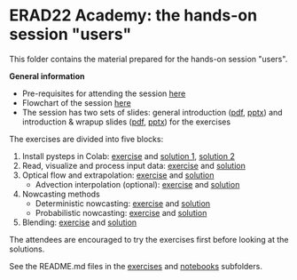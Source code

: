 # ERAD22 Academy: the hands-on session "users"

This folder contains the material prepared for the hands-on session "users".

**General information**

  * Pre-requisites for attending the session [here](https://github.com/pySTEPS/ERAD-nowcasting-course-2022/blob/hands-on-users/hands-on-session-users/prerequisites.md)
  * Flowchart of the session [here](https://github.com/pySTEPS/ERAD-nowcasting-course-2022/blob/main/hands-on-session-users/session_overview.pdf)
  * The session has two sets of slides: general introduction ([pdf](https://github.com/pySTEPS/ERAD-nowcasting-course-2022/tree/main/hands-on-session-users/slides/introduction.pdf), [pptx](https://github.com/pySTEPS/ERAD-nowcasting-course-2022/tree/main/hands-on-session-users/slides/introduction.pptx)) and introduction & wrapup slides ([pdf](https://github.com/pySTEPS/ERAD-nowcasting-course-2022/tree/main/hands-on-session-users/slides/exercises.pdf), [pptx](https://github.com/pySTEPS/ERAD-nowcasting-course-2022/tree/main/hands-on-session-users/slides/exercises.pptx)) for the exercises

The exercises are divided into five blocks:

1. Install pysteps in Colab: [exercise](https://github.com/pySTEPS/ERAD-nowcasting-course-2022/blob/main/hands-on-session-users/exercises/exercise_01_colab_setup.md) and [solution 1](https://github.com/pySTEPS/ERAD-nowcasting-course-2022/blob/main/hands-on-session-users/notebooks/block_01_setup_pip.ipynb), [solution 2](https://github.com/pySTEPS/ERAD-nowcasting-course-2022/blob/main/hands-on-session-users/notebooks/block_01_setup_conda-colab.ipynb)
2. Read, visualize and process input data: [exercise](https://github.com/pySTEPS/ERAD-nowcasting-course-2022/blob/main/hands-on-session-users/exercises/exercise_02_input_data.md) and [solution](https://github.com/pySTEPS/ERAD-nowcasting-course-2022/blob/main/hands-on-session-users/notebooks/block_02_input_data.ipynb)
3. Optical flow and extrapolation: [exercise](https://github.com/pySTEPS/ERAD-nowcasting-course-2022/blob/main/hands-on-session-users/exercises/exercise_03_optical_flow_and_extrapolation.md) and [solution](https://github.com/pySTEPS/ERAD-nowcasting-course-2022/blob/main/hands-on-session-users/notebooks/block_03_optical_flow_and_extrapolation.ipynb)
    * Advection interpolation (optional): [exercise](https://github.com/pySTEPS/ERAD-nowcasting-course-2022/blob/main/hands-on-session-users/exercises/exercise_03a_advection_interpolation.md) and [solution](https://github.com/pySTEPS/ERAD-nowcasting-course-2022/blob/main/hands-on-session-users/notebooks/block_03a_advection_interpolation.ipynb)
4. Nowcasting methods
    * Deterministic nowcasting: [exercise](https://github.com/pySTEPS/ERAD-nowcasting-course-2022/blob/main/hands-on-session-users/exercises/exercise_04_deterministic_nowcasting.md) and [solution](https://github.com/pySTEPS/ERAD-nowcasting-course-2022/blob/main/hands-on-session-users/notebooks/block_04_deterministic_nowcasts.ipynb)
    * Probabilistic nowcasting: [exercise](https://github.com/pySTEPS/ERAD-nowcasting-course-2022/blob/main/hands-on-session-users/exercises/exercise_04_probabilistic_nowcasting.md) and [solution](https://github.com/pySTEPS/ERAD-nowcasting-course-2022/blob/main/hands-on-session-users/notebooks/block_04_probabilistic_nowcasts.ipynb)
  5. Blending: [exercise](https://github.com/pySTEPS/ERAD-nowcasting-course-2022/blob/main/hands-on-session-users/exercises/exercise_05_blending.md) and [solution](https://github.com/pySTEPS/ERAD-nowcasting-course-2022/blob/main/hands-on-session-users/notebooks/block_05_blending.ipynb)

The attendees are encouraged to try the exercises first before looking at the solutions.

See the README.md files in the [exercises](https://github.com/pySTEPS/ERAD-nowcasting-course-2022/tree/main/hands-on-session-users/exercises) and [notebooks](https://github.com/pySTEPS/ERAD-nowcasting-course-2022/tree/main/hands-on-session-users/notebooks) subfolders.